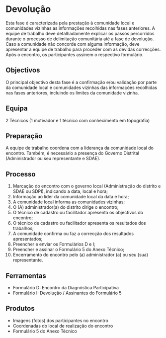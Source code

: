 # Devolução

Esta fase é caracterizada pela prestação à comunidade local e comunidades vizinhas as informações recolhidas nas fases anteriores. A equipe de trabalho deve detalhadamente explicar os passos percorridos durante o processo de delimitação comunitária até a fase de devolução. Caso a comunidade não concorde com alguma informação, deve apresentar a equipe de trabalho para proceder com as devidas correcções. Após o encontro, os participantes assinem o respectivo formulário.

## Objectivos

O principal objectivo desta fase é a confirmação e/ou validação por parte da comunidade local e comunidades vizinhas das informações recolhidas nas fases anteriores, incluindo os limites da comunidade vizinha.

## Equipa

2 Técnicos \(1 motivador e 1 técnico com conhecimento em topografia\)

## Preparação

A equipe de trabalho coordena com a liderança da comunidade local do encontro. Também, é necessário a presença do Governo Distrital \(Administrador ou seu representante e SDAE\).

## Processo

1. Marcação do encontro com o governo local \(Administração do distrito e SDAE ou SDPI\), indicando a data, local e hora;
2. Informação ao líder da comunidade local da data e hora;
3. A comunidade local informa as comunidades vizinhas;
4. O \(A\) administrador\(a\) do distrito dirige o encontro;
5. O técnico de cadastro ou facilitador apresenta os objectivos do encontro;
6. O técnico de cadastro ou facilitador apresenta os resultados dos trabalhos;
7. A comunidade confirma ou faz a correcção dos resultados apresentados;
8. Preencher e enviar os Formulários D e I;
9. Preencher e assinar o Formulário 5 do Anexo Técnico;
10. Encerramento do encontro pelo \(a\) administrador \(a\) ou seu \(sua\) representante.

## Ferramentas

* Formulário D: Encontro da Diagnóstica Participativa
* Formulário I: Devolução / Assinantes do Formulário 5

## Produtos

* Imagens \(fotos\) dos participantes no encontro
* Coordenadas do local de realização do encontro
* Formulário 5 do Anexo Técnico



